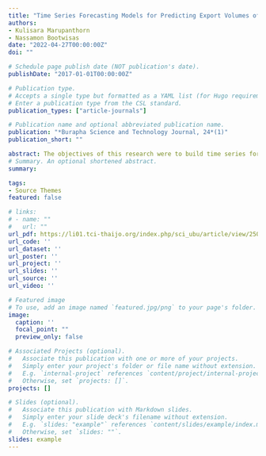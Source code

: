 ```yaml
---
title: "Time Series Forecasting Models for Predicting Export Volumes of Thailand’s Ribbed Smoked Sheets"
authors:
- Kulisara Marupanthorn
- Nassamon Bootwisas
date: "2022-04-27T00:00:00Z"
doi: ""

# Schedule page publish date (NOT publication's date).
publishDate: "2017-01-01T00:00:00Z"

# Publication type.
# Accepts a single type but formatted as a YAML list (for Hugo requirements).
# Enter a publication type from the CSL standard.
publication_types: ["article-journals"]

# Publication name and optional abbreviated publication name.
publication: "*Burapha Science and Technology Journal, 24*(1)"
publication_short: ""

abstract: The objectives of this research were to build time series forecasting models for forecasting monthly export volumes of Thailand’s ribbed smoked sheets and to forecast the export volumes of ribbed smoked sheets in the year 2022. Data on export volumes of ribbed smoked sheets were from the Office of Agricultural Economics from January, 2011 to October, 2021 with a total of 130 values. The data were separated into 2 sets. The first set of data from January, 2011 to October, 2020 with a total of 118 values were used to build time series forecasting models using 3 techniques including the Box-Jenkins method, Holt’s exponential smoothing method and Winters’ additive exponential smoothing method. The second set of data from November, 2020 to October, 2021 with a total of 12 values were used to assess the accuracy of the time series forecasting models by using the Mean Absolute Percentage Error (MAPE) as an assessment criterion. The results showed that the most accurate model was the one built from Winters’ additive exponential smoothing method with the lowest MAPE of 11.33%. When using the most accurate model to predict monthly exports of Thai ribbed smoked sheets during November, 2021 to October, 2022 the highest export volume was found in December, 2021 with the amount of 53,910,618.14 kilograms and the lowest export volume was found in June, 2022 with the amount of 38,888,915.11 kilograms.
# Summary. An optional shortened abstract.
summary:

tags:
- Source Themes
featured: false

# links:
# - name: ""
#   url: ""
url_pdf: https://li01.tci-thaijo.org/index.php/sci_ubu/article/view/250966
url_code: ''
url_dataset: ''
url_poster: ''
url_project: ''
url_slides: ''
url_source: ''
url_video: ''

# Featured image
# To use, add an image named `featured.jpg/png` to your page's folder. 
image:
  caption: ''
  focal_point: ""
  preview_only: false

# Associated Projects (optional).
#   Associate this publication with one or more of your projects.
#   Simply enter your project's folder or file name without extension.
#   E.g. `internal-project` references `content/project/internal-project/index.md`.
#   Otherwise, set `projects: []`.
projects: []

# Slides (optional).
#   Associate this publication with Markdown slides.
#   Simply enter your slide deck's filename without extension.
#   E.g. `slides: "example"` references `content/slides/example/index.md`.
#   Otherwise, set `slides: ""`.
slides: example
---
```

